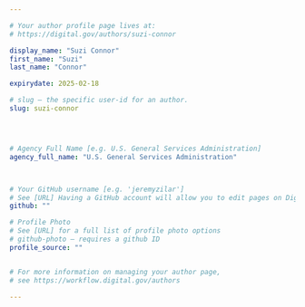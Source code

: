 ```yaml
---

# Your author profile page lives at:
# https://digital.gov/authors/suzi-connor

display_name: "Suzi Connor"
first_name: "Suzi"
last_name: "Connor"

expirydate: 2025-02-18

# slug — the specific user-id for an author.
slug: suzi-connor




# Agency Full Name [e.g. U.S. General Services Administration]
agency_full_name: "U.S. General Services Administration"



# Your GitHub username [e.g. 'jeremyzilar']
# See [URL] Having a GitHub account will allow you to edit pages on DigitalGov. The image used in your GitHub account can also be used to populate your digital.gov profile photo.
github: ""

# Profile Photo
# See [URL] for a full list of profile photo options
# github-photo — requires a github ID
profile_source: ""


# For more information on managing your author page,
# see https://workflow.digital.gov/authors

---
```

